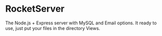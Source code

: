 # RocketServer
The Node.js + Express server with MySQL and Email options. It ready to use, just put your files in the directory Views. 
